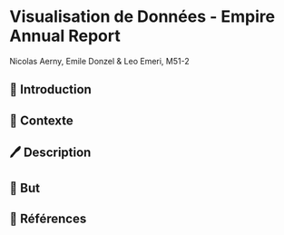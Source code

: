 # Visualisation de Données - Empire Annual Report
Nicolas Aerny, Emile Donzel & Leo Emeri, M51-2
## 💭 Introduction
## 💾 Contexte
## 🖊️ Description
## 🎯 But
## 🌌 Références

